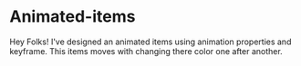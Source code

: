 # Animated-items
Hey Folks! I've designed an animated items using animation properties and keyframe. This items moves with changing there color one after another.
